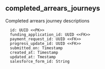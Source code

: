## completed_arrears_journeys

Completed arrears journey descriptions

```
  id: UUID <<PK>>
  funding_application_id: UUID <<FK>>
  payment_request_id: UUID <<FK>>
  progress_update_id: UUID <<FK>>
  submitted_on: Timestamp
  created_at: Timestamp
  updated_at: Tmestamp
  salesforce_form_id: String
```